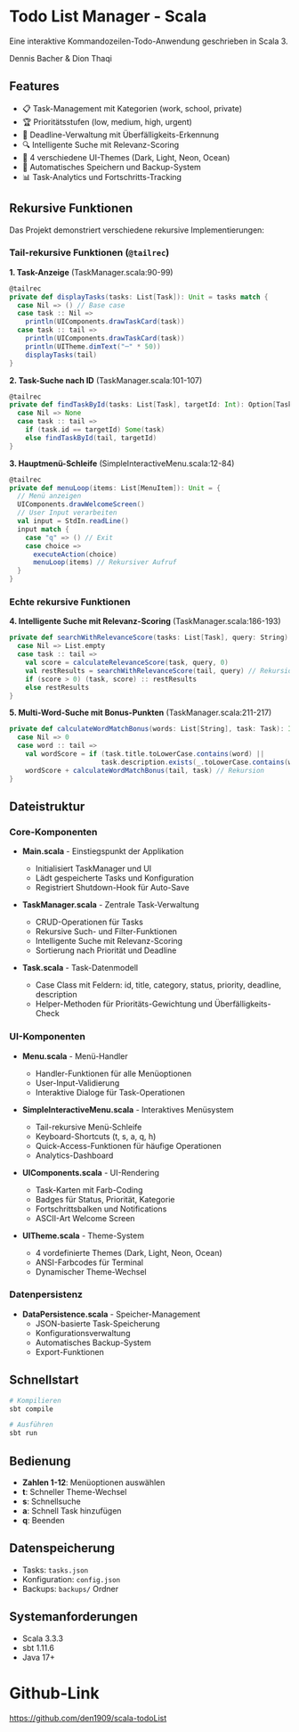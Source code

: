 # Todo List Manager - Scala

Eine interaktive Kommandozeilen-Todo-Anwendung geschrieben in Scala 3.

Dennis Bacher & Dion Thaqi

## Features

- 📋 Task-Management mit Kategorien (work, school, private)
- 🏆 Prioritätsstufen (low, medium, high, urgent)
- 📅 Deadline-Verwaltung mit Überfälligkeits-Erkennung
- 🔍 Intelligente Suche mit Relevanz-Scoring
- 🎨 4 verschiedene UI-Themes (Dark, Light, Neon, Ocean)
- 💾 Automatisches Speichern und Backup-System
- 📊 Task-Analytics und Fortschritts-Tracking

## Rekursive Funktionen

Das Projekt demonstriert verschiedene rekursive Implementierungen:

### Tail-rekursive Funktionen (`@tailrec`)

**1. Task-Anzeige** (TaskManager.scala:90-99)

```scala
@tailrec
private def displayTasks(tasks: List[Task]): Unit = tasks match {
  case Nil => () // Base case
  case task :: Nil =>
    println(UIComponents.drawTaskCard(task))
  case task :: tail =>
    println(UIComponents.drawTaskCard(task))
    println(UITheme.dimText("─" * 50))
    displayTasks(tail)
}
```

**2. Task-Suche nach ID** (TaskManager.scala:101-107)

```scala
@tailrec
private def findTaskById(tasks: List[Task], targetId: Int): Option[Task] = tasks match {
  case Nil => None
  case task :: tail =>
    if (task.id == targetId) Some(task)
    else findTaskById(tail, targetId)
}
```

**3. Hauptmenü-Schleife** (SimpleInteractiveMenu.scala:12-84)

```scala
@tailrec
private def menuLoop(items: List[MenuItem]): Unit = {
  // Menü anzeigen
  UIComponents.drawWelcomeScreen()
  // User Input verarbeiten
  val input = StdIn.readLine()
  input match {
    case "q" => () // Exit
    case choice =>
      executeAction(choice)
      menuLoop(items) // Rekursiver Aufruf
  }
}
```

### Echte rekursive Funktionen

**4. Intelligente Suche mit Relevanz-Scoring** (TaskManager.scala:186-193)

```scala
private def searchWithRelevanceScore(tasks: List[Task], query: String): List[(Task, Int)] = tasks match {
  case Nil => List.empty
  case task :: tail =>
    val score = calculateRelevanceScore(task, query, 0)
    val restResults = searchWithRelevanceScore(tail, query) // Rekursion
    if (score > 0) (task, score) :: restResults
    else restResults
}
```

**5. Multi-Word-Suche mit Bonus-Punkten** (TaskManager.scala:211-217)

```scala
private def calculateWordMatchBonus(words: List[String], task: Task): Int = words match {
  case Nil => 0
  case word :: tail =>
    val wordScore = if (task.title.toLowerCase.contains(word) ||
                       task.description.exists(_.toLowerCase.contains(word))) 1 else 0
    wordScore + calculateWordMatchBonus(tail, task) // Rekursion
}
```

## Dateistruktur

### Core-Komponenten

- **Main.scala** - Einstiegspunkt der Applikation

  - Initialisiert TaskManager und UI
  - Lädt gespeicherte Tasks und Konfiguration
  - Registriert Shutdown-Hook für Auto-Save

- **TaskManager.scala** - Zentrale Task-Verwaltung

  - CRUD-Operationen für Tasks
  - Rekursive Such- und Filter-Funktionen
  - Intelligente Suche mit Relevanz-Scoring
  - Sortierung nach Priorität und Deadline

- **Task.scala** - Task-Datenmodell
  - Case Class mit Feldern: id, title, category, status, priority, deadline, description
  - Helper-Methoden für Prioritäts-Gewichtung und Überfälligkeits-Check

### UI-Komponenten

- **Menu.scala** - Menü-Handler

  - Handler-Funktionen für alle Menüoptionen
  - User-Input-Validierung
  - Interaktive Dialoge für Task-Operationen

- **SimpleInteractiveMenu.scala** - Interaktives Menüsystem

  - Tail-rekursive Menü-Schleife
  - Keyboard-Shortcuts (t, s, a, q, h)
  - Quick-Access-Funktionen für häufige Operationen
  - Analytics-Dashboard

- **UIComponents.scala** - UI-Rendering

  - Task-Karten mit Farb-Coding
  - Badges für Status, Priorität, Kategorie
  - Fortschrittsbalken und Notifications
  - ASCII-Art Welcome Screen

- **UITheme.scala** - Theme-System
  - 4 vordefinierte Themes (Dark, Light, Neon, Ocean)
  - ANSI-Farbcodes für Terminal
  - Dynamischer Theme-Wechsel

### Datenpersistenz

- **DataPersistence.scala** - Speicher-Management
  - JSON-basierte Task-Speicherung
  - Konfigurationsverwaltung
  - Automatisches Backup-System
  - Export-Funktionen

## Schnellstart

```bash
# Kompilieren
sbt compile

# Ausführen
sbt run
```

## Bedienung

- **Zahlen 1-12**: Menüoptionen auswählen
- **t**: Schneller Theme-Wechsel
- **s**: Schnellsuche
- **a**: Schnell Task hinzufügen
- **q**: Beenden

## Datenspeicherung

- Tasks: `tasks.json`
- Konfiguration: `config.json`
- Backups: `backups/` Ordner

## Systemanforderungen

- Scala 3.3.3
- sbt 1.11.6
- Java 17+


# Github-Link
https://github.com/den1909/scala-todoList